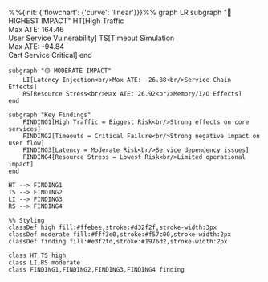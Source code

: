 %%{init: {'flowchart': {'curve': 'linear'}}}%%
graph LR
subgraph "🔴 HIGHEST IMPACT"
HT[High Traffic<br/>Max ATE: 164.46<br/>User Service Vulnerability]
TS[Timeout Simulation<br/>Max ATE: -94.84<br/>Cart Service Critical]
end

    subgraph "🟡 MODERATE IMPACT"
        LI[Latency Injection<br/>Max ATE: -26.88<br/>Service Chain Effects]
        RS[Resource Stress<br/>Max ATE: 26.92<br/>Memory/I/O Effects]
    end

    subgraph "Key Findings"
        FINDING1[High Traffic = Biggest Risk<br/>Strong effects on core services]
        FINDING2[Timeouts = Critical Failure<br/>Strong negative impact on user flow]
        FINDING3[Latency = Moderate Risk<br/>Service dependency issues]
        FINDING4[Resource Stress = Lowest Risk<br/>Limited operational impact]
    end

    HT --> FINDING1
    TS --> FINDING2
    LI --> FINDING3
    RS --> FINDING4

    %% Styling
    classDef high fill:#ffebee,stroke:#d32f2f,stroke-width:3px
    classDef moderate fill:#fff3e0,stroke:#f57c00,stroke-width:2px
    classDef finding fill:#e3f2fd,stroke:#1976d2,stroke-width:2px

    class HT,TS high
    class LI,RS moderate
    class FINDING1,FINDING2,FINDING3,FINDING4 finding
